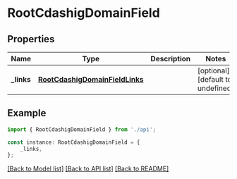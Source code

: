 # RootCdashigDomainField


## Properties

Name | Type | Description | Notes
------------ | ------------- | ------------- | -------------
**_links** | [**RootCdashigDomainFieldLinks**](RootCdashigDomainFieldLinks.md) |  | [optional] [default to undefined]

## Example

```typescript
import { RootCdashigDomainField } from './api';

const instance: RootCdashigDomainField = {
    _links,
};
```

[[Back to Model list]](../README.md#documentation-for-models) [[Back to API list]](../README.md#documentation-for-api-endpoints) [[Back to README]](../README.md)
